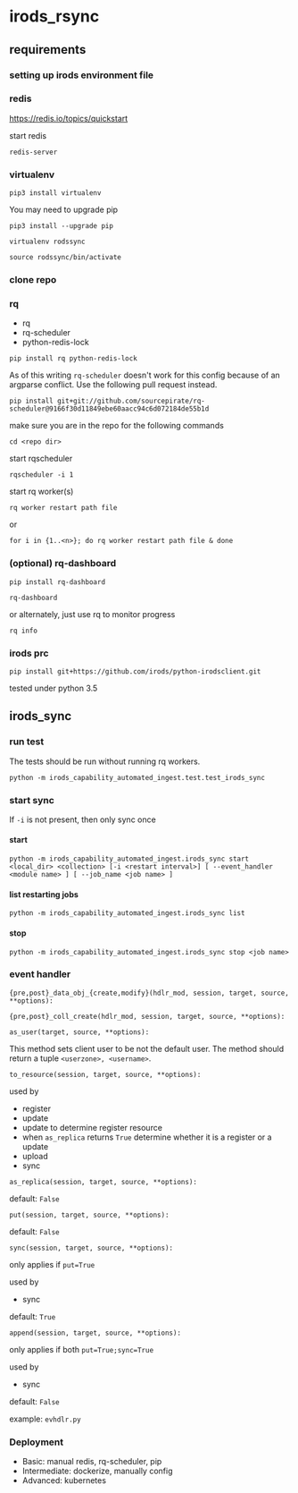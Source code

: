 # irods_rsync

## requirements ##

### setting up irods environment file ###

### redis ###
https://redis.io/topics/quickstart

start redis

```
redis-server
```

### virtualenv ###
```
pip3 install virtualenv
```

You may need to upgrade pip
```
pip3 install --upgrade pip
```

```
virtualenv rodssync
```

```
source rodssync/bin/activate
```

### clone repo ###

### rq ###
 * rq
 * rq-scheduler
 * python-redis-lock
```
pip install rq python-redis-lock
```

As of this writing `rq-scheduler` doesn't work for this config because of an argparse conflict. Use the following pull request instead.
```
pip install git+git://github.com/sourcepirate/rq-scheduler@9166f30d11849ebe60aacc94c6d072184de55b1d
```

make sure you are in the repo for the following commands
```
cd <repo dir>
```

start rqscheduler
```
rqscheduler -i 1
```

start rq worker(s)
```
rq worker restart path file
```

or
```
for i in {1..<n>}; do rq worker restart path file & done
```



### (optional) rq-dashboard ###
```
pip install rq-dashboard
```
```
rq-dashboard
```
or alternately, just use rq to monitor progress
```
rq info
```
### irods prc ###
```
pip install git+https://github.com/irods/python-irodsclient.git
```

tested under python 3.5

## irods_sync ###

### run test ###


The tests should be run without running rq workers.

```
python -m irods_capability_automated_ingest.test.test_irods_sync
```

### start sync ###

If `-i` is not present, then only sync once

#### start
```
python -m irods_capability_automated_ingest.irods_sync start <local_dir> <collection> [-i <restart interval>] [ --event_handler <module name> ] [ --job_name <job name> ]
```

#### list restarting jobs
```
python -m irods_capability_automated_ingest.irods_sync list
```

#### stop
```
python -m irods_capability_automated_ingest.irods_sync stop <job name>
```

### event handler ###

```
{pre,post}_data_obj_{create,modify}(hdlr_mod, session, target, source, **options):
```
  
```
{pre,post}_coll_create(hdlr_mod, session, target, source, **options):
```

```
as_user(target, source, **options):
```

This method sets client user to be not the default user. The method should return a tuple `<userzone>, <username>`.

```
to_resource(session, target, source, **options):
```
used by
 * register
 * update
 * update to determine register resource
 * when `as_replica` returns `True` determine whether it is a register or a update
 * upload
 * sync

```
as_replica(session, target, source, **options):
```
default: `False`

```
put(session, target, source, **options):
```
default: `False`

```
sync(session, target, source, **options):
```
only applies if `put=True`

used by
  * sync

default: `True`

```
append(session, target, source, **options):
```
only applies if both `put=True;sync=True`

used by
  * sync

default: `False`

example: `evhdlr.py`

### Deployment

 * Basic: manual redis, rq-scheduler, pip
 * Intermediate: dockerize, manually config
 * Advanced: kubernetes

